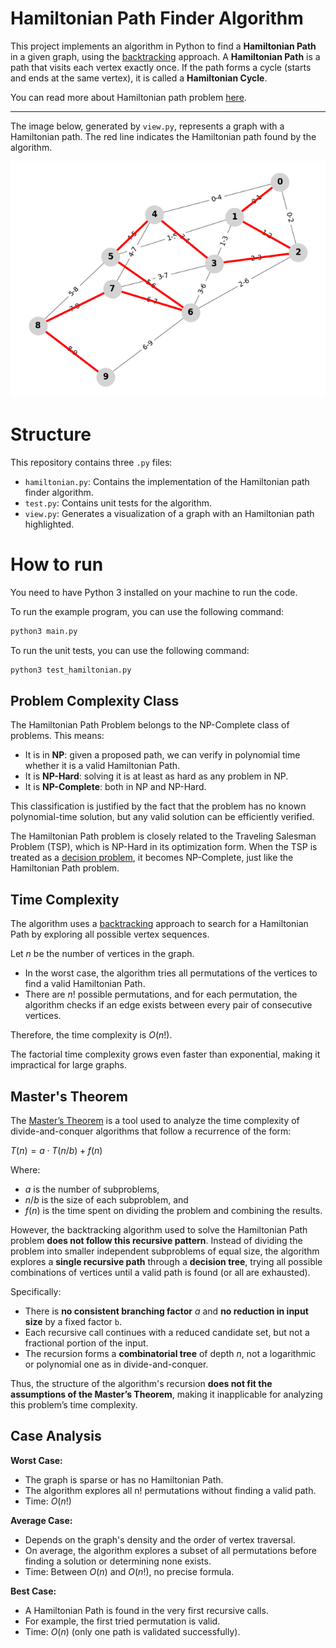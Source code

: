 # Hamiltonian Path Finder Algorithm

This project implements an algorithm in Python to find a **Hamiltonian Path** in a given graph, using the [backtracking](https://en.wikipedia.org/wiki/Backtracking) approach. A **Hamiltonian Path** is a path that visits each vertex exactly once. If the path forms a cycle (starts and ends at the same vertex), it is called a **Hamiltonian Cycle**.

You can read more about Hamiltonian path problem [here](https://en.wikipedia.org/wiki/Hamiltonian_path_problem).

---

The image below, generated by `view.py`, represents a graph with a Hamiltonian path. The red line indicates the Hamiltonian path found by the algorithm.

![](assets/view.png)

# Structure

This repository contains three `.py` files:

- `hamiltonian.py`: Contains the implementation of the Hamiltonian path finder algorithm.
- `test.py`: Contains unit tests for the algorithm.
- `view.py`: Generates a visualization of a graph with an Hamiltonian path highlighted.

# How to run

You need to have Python 3 installed on your machine to run the code.

To run the example program, you can use the following command:

```bash
python3 main.py
```

To run the unit tests, you can use the following command:

```bash
python3 test_hamiltonian.py
```

## Problem Complexity Class

The Hamiltonian Path Problem belongs to the NP-Complete class of problems. This means:

- It is in **NP**: given a proposed path, we can verify in polynomial time whether it is a valid Hamiltonian Path.
- It is **NP-Hard**: solving it is at least as hard as any problem in NP.
- It is **NP-Complete**: both in NP and NP-Hard.

This classification is justified by the fact that the problem has no known polynomial-time solution, but any valid solution can be efficiently verified.

The Hamiltonian Path problem is closely related to the Traveling Salesman Problem (TSP), which is NP-Hard in its optimization form. When the TSP is treated as a [decision problem](https://en.wikipedia.org/wiki/Decision_problem), it becomes NP-Complete, just like the Hamiltonian Path problem.

## Time Complexity

The algorithm uses a [backtracking](https://en.wikipedia.org/wiki/Backtracking) approach to search for a Hamiltonian Path by exploring all possible vertex sequences.

Let $`n`$ be the number of vertices in the graph.

- In the worst case, the algorithm tries all permutations of the vertices to find a valid Hamiltonian Path.
- There are $`n!`$ possible permutations, and for each permutation, the algorithm checks if an edge exists between every pair of consecutive vertices.

Therefore, the time complexity is $`O(n!)`$.

The factorial time complexity grows even faster than exponential, making it impractical for large graphs.

## Master's Theorem

The [Master’s Theorem](https://en.wikipedia.org/wiki/Master_theorem_(analysis_of_algorithms)) is a tool used to analyze the time complexity of divide-and-conquer algorithms that follow a recurrence of the form:

$`T(n) = a ⋅ T(n/b) + f(n)`$

Where:
- $`a`$ is the number of subproblems,
- $`n/b`$ is the size of each subproblem, and
- $`f(n)`$ is the time spent on dividing the problem and combining the results.

However, the backtracking algorithm used to solve the Hamiltonian Path problem **does not follow this recursive pattern**. Instead of dividing the problem into smaller independent subproblems of equal size, the algorithm explores a **single recursive path** through a **decision tree**, trying all possible combinations of vertices until a valid path is found (or all are exhausted).

Specifically:
- There is **no consistent branching factor** $`a`$ and **no reduction in input size** by a fixed factor `b`.
- Each recursive call continues with a reduced candidate set, but not a fractional portion of the input.
- The recursion forms a **combinatorial tree** of depth $`n`$, not a logarithmic or polynomial one as in divide-and-conquer.

Thus, the structure of the algorithm's recursion **does not fit the assumptions of the Master’s Theorem**, making it inapplicable for analyzing this problem’s time complexity.

## Case Analysis

**Worst Case:**

- The graph is sparse or has no Hamiltonian Path.
- The algorithm explores all n! permutations without finding a valid path.
- Time: $`O(n!)`$

**Average Case:**

- Depends on the graph's density and the order of vertex traversal.
- On average, the algorithm explores a subset of all permutations before finding a solution or determining none exists.
- Time: Between $`O(n)`$ and $`O(n!)`$, no precise formula.

**Best Case:**

- A Hamiltonian Path is found in the very first recursive calls.
- For example, the first tried permutation is valid.
- Time: $`O(n)`$ (only one path is validated successfully).